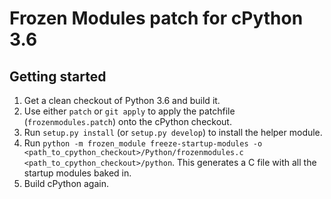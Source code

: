 # Frozen Modules patch for cPython 3.6

## Getting started

1. Get a clean checkout of Python 3.6 and build it.
2. Use either `patch` or `git apply` to apply the patchfile (`frozenmodules.patch`) onto the cPython checkout.
3. Run `setup.py install` (or `setup.py develop`) to install the helper module.
4. Run `python -m frozen_module freeze-startup-modules -o <path_to_cpython_checkout>/Python/frozenmodules.c <path_to_cpython_checkout>/python`. This generates a C file with all the startup modules baked in.
5. Build cPython again.
